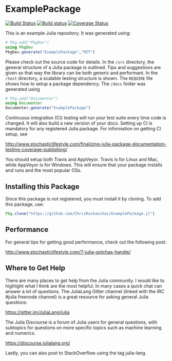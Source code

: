 # ExamplePackage

[![Build Status](https://travis-ci.org/dullface/ExamplePackage.jl.svg?branch=master)](https://travis-ci.org/dullface/ExamplePackage.jl)
[![Build status](https://ci.appveyor.com/api/projects/status/urovduebcef3cboi?svg=true)](https://ci.appveyor.com/project/dullface/examplepackage-jl)
[![Coverage Status](https://coveralls.io/repos/github/dullface/ExamplePackage.jl/badge.svg?branch=master)](https://coveralls.io/github/dullface/ExamplePackage.jl?branch=master)

This is an example Julia repository. It was generated using:

```julia
# Pkg.add("PkgDev")
using PkgDev
PkgDev.generate("ExamplePackage","MIT")
```

Please check out the source code for details. In the `/src` directory, the general
structure of a Julia package is outlined. Tips and suggestions are given so that
way the library can be both generic and performant. In the `/test` directory,
a scalable testing structure is shown. The `REQUIRE` file shows how to setup
a package dependency. The `/docs` folder was generated using

```julia
# Pkg.add("Documenter")
using Documenter
Documenter.generate("ExamplePackage")
```

Continuous integration (CI) testing will run your test suite every time code is changed.
It will also build a new version of your docs. Setting up CI is mandatory for
any registered Julia package. For information on getting CI setup, see

http://www.stochasticlifestyle.com/finalizing-julia-package-documentation-testing-coverage-publishing/

You should setup both Travis and AppVeyor. Travis is for Linux and Mac, while
AppVeyor is for Windows. This will ensure that your package installs and runs
and the most popular OSs.

## Installing this Package

Since this package is not registered, you must install it by cloning. To add this package, use:

```julia
Pkg.clone("https://github.com/ChrisRackauckas/ExamplePackage.jl")
```

## Performance

For general tips for getting good performance, check out the following post:

http://www.stochasticlifestyle.com/7-julia-gotchas-handle/

## Where to Get Help

There are many places to get help from the Julia community. I would like to highlight what I think are the most helpful. In many cases a quick chat can answer a lot of questions. The JuliaLang Gitter channel (linked with the IRC #julia freenode channel) is a great resource for asking general Julia questions:

https://gitter.im/JuliaLang/julia

The Julia Discourse is a forum of Julia users for general questions, with subtopics for questions on more specific topics such as machine learning and numerics.

https://discourse.julialang.org/

Lastly, you can also post to StackOverflow using the tag julia-lang.

